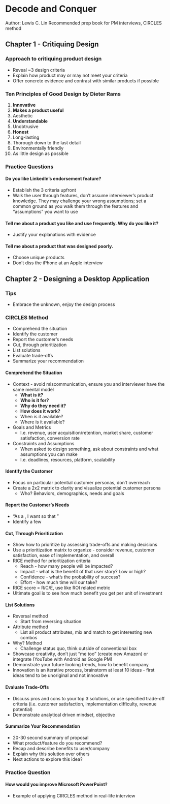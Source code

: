 # Decode and Conquer
Author: Lewis C. Lin
Recommended prep book for PM interviews, CIRCLES method

## Chapter 1 - Critiquing Design
### Approach to critiquing product design
* Reveal ~3 design criteria
* Explain how product may or may not meet your criteria
* Offer concrete evidence and contrast with similar products if possible

### Ten Principles of Good Design by Dieter Rams
1. **Innovative**
2. **Makes a product useful**
3. Aesthetic
4. **Understandable**
5. Unobtrusive
6. **Honest**
7. Long-lasting
8. Thorough down to the last detail
9. Environmentally friendly
10. As little design as possible

### Practice Questions
#### Do you like LinkedIn’s endorsement feature?
* Establish the 3 criteria upfront
* Walk the user through features, don’t assume interviewer’s product knowledge. They may challenge your wrong assumptions; set a common ground as you walk them through the features and “assumptions” you want to use

#### Tell me about a product you like and use frequently. Why do you like it?
* Justify your explanations with evidence

#### Tell me about a product that was designed poorly.
* Choose unique products
* Don’t diss the iPhone at an Apple interview

## Chapter 2 - Designing a Desktop Application

### Tips
* Embrace the unknown, enjoy the design process

### CIRCLES Method
* Comprehend the situation
* Identify the customer
* Report the customer’s needs
* Cut, through prioritization
* List solutions
* Evaluate trade-offs
* Summarize your recommendation

#### Comprehend the Situation
* Context - avoid miscommunication, ensure you and interviewer have the same mental model
    * **What is it?**
    * **Who is it for?**
    * **Why do they need it?**
    * **How does it work?**
    * When is it available?
    * Where is it available?
* Goals and Metrics
    * I.e. revenue, user acquisition/retention, market share, customer satisfaction, conversion rate
* Constraints and Assumptions
    * When asked to design something, ask about constraints and what assumptions you can make
    * I.e. deadlines, resources, platform, scalability

#### Identify the Customer
* Focus on particular potential customer personas, don’t overreach
* Create a 2x2 matrix to clarity and visualize potential customer persona
    * Who? Behaviors, demographics, needs and goals

#### Report the Customer’s Needs
* “As a <role >, I want <goal > so that <benefit >”
* Identify a few

#### Cut, Through Prioritization
* Show how to prioritize by assessing trade-offs and making decisions
* Use a prioritization matrix to organize - consider revenue, customer satisfaction, ease of implementation, and overall
* RICE method for prioritization criteria
    * Reach - how many people will be impacted?
    * Impact - what is the benefit of that user story? Low or high?
    * Confidence - what’s the probability of success?
    * Effort - how much time will our take?
* RICE score = R*I*C/E, use like ROI related metric
* Ultimate goal is to see how much benefit you get per unit of investment

#### List Solutions
* Reversal method
    * Start from reversing situation
* Attribute method
    * List all product attributes, mix and match to get interesting new combos
* Why? Method
    * Challenge status quo, think outside of conventional box
* Showcase creativity, don’t just “me too” (create new Amazon) or integrate (YouTube with Android as Google PM)
* Demonstrate your future looking trends, how to benefit company
* Innovation is an iterative process, brainstorm at least 10 ideas - first ideas tend to be unoriginal and not innovative

#### Evaluate Trade-Offs
* Discuss pros and cons to your top 3 solutions, or use specified trade-off criteria (i.e. customer satisfaction, implementation difficulty, revenue potential)
* Demonstrate analytical driven mindset, objective

#### Summarize Your Recommendation
* 20-30 second summary of proposal
* What product/feature do you recommend?
* Recap and describe benefits to user/company
* Explain why this solution over others
* Next actions to explore this idea?

### Practice Question

#### How would you improve Microsoft PowerPoint?
* Example of applying CIRCLES method in real-life interview
